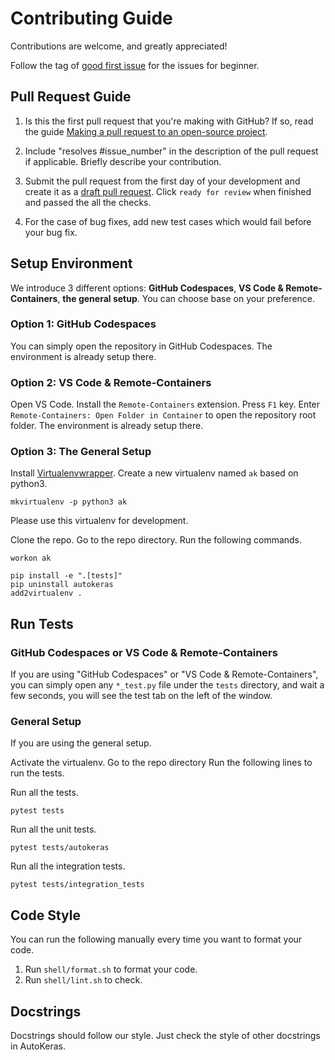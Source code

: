 # Contributing Guide

Contributions are welcome, and greatly appreciated!

Follow the tag of [good first issue](https://github.com/keras-team/autokeras/issues?q=is%3Aissue+is%3Aopen+label%3A%22good+first+issue%22)
for the issues for beginner.

## Pull Request Guide

1. Is this the first pull request that you're making with GitHub? If so, read the guide [Making a pull request to an open-source project](https://github.com/gabrieldemarmiesse/getting_started_open_source).

2. Include "resolves #issue_number" in the description of the pull request if applicable. Briefly describe your contribution.

3. Submit the pull request from the first day of your development and create it as a [draft pull request](https://github.blog/2019-02-14-introducing-draft-pull-requests/). Click `ready for review` when finished and passed the all the checks.

4. For the case of bug fixes, add new test cases which would fail before your bug fix.

## Setup Environment

We introduce 3 different options: **GitHub Codespaces**, **VS Code & Remote-Containers**, **the general setup**.
You can choose base on your preference.

### Option 1: GitHub Codespaces

You can simply open the repository in GitHub Codespaces.
The environment is already setup there.

### Option 2: VS Code & Remote-Containers

Open VS Code.
Install the `Remote-Containers` extension.
Press `F1` key. Enter `Remote-Containers: Open Folder in Container` to open the repository root folder.
The environment is already setup there.

### Option 3: The General Setup

Install [Virtualenvwrapper](https://virtualenvwrapper.readthedocs.io/en/latest/).
Create a new virtualenv named `ak` based on python3.

```
mkvirtualenv -p python3 ak
```

Please use this virtualenv for development.

Clone the repo. Go to the repo directory.
Run the following commands.

```
workon ak

pip install -e ".[tests]"
pip uninstall autokeras
add2virtualenv .
```

## Run Tests

### GitHub Codespaces or VS Code & Remote-Containers

If you are using "GitHub Codespaces" or "VS Code & Remote-Containers",
you can simply open any `*_test.py` file under the `tests` directory,
and wait a few seconds, you will see the test tab on the left of the window.

### General Setup

If you are using the general setup.

Activate the virtualenv.
Go to the repo directory
Run the following lines to run the tests.

Run all the tests.

```
pytest tests
```

Run all the unit tests.

```
pytest tests/autokeras
```

Run all the integration tests.

```
pytest tests/integration_tests
```

## Code Style

You can run the following manually every time you want to format your code.

1. Run `shell/format.sh` to format your code.
2. Run `shell/lint.sh` to check.

## Docstrings

Docstrings should follow our style.
Just check the style of other docstrings in AutoKeras.
